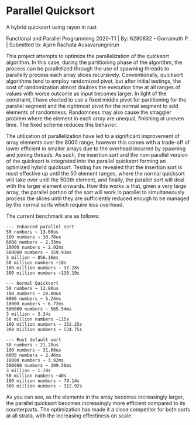 # Parallel Quicksort
A hybrid quicksort using rayon in rust

Functional and Parallel Programming 2020-T1 |
By: 6280632 - Gorramuth P. |
Submitted to: Ajarn Rachata Ausavarungnirun 

This project attempts to optimize the parallelization of the quicksort algorithm. In this case, during the partitioning
phase of the algorithm, the process can be parallelized through the use of spawning threads to parallelly process each array
slices recursively. Conventionally, quicksort algorithms tend to employ randomized pivot, but after initial testings, the
cost of randomization almost doubles the execution time at all ranges of values with worse outcome as input becomes larger.
In light of the constraint, I have elected to use a fixed middle pivot for partitioning for the parallel segment and
the rightmost pivot for the normal segment to add elements of randomness. Randomness may also cause the straggler problem where
the element in each array are unequal, finishing at uneven time. The fixed scheme reduces this behavior.

The utilization of parallelization have led to a significant improvement of array elements over the 8000 range, however this comes with
a trade-off of lower efficient in smaller arrays due to the overhead incurred by spawning and joining threads. As such, the insertion sort
and the non-parallel version of the quicksort is integrated into the parallel quicksort forming an optimized hybrid quicksort. Testing has
revealed that the insertion sort is most effective up until the 50 element ranges, where the normal quicksort will take over until the 500th element,
and finally, the parallel sort will deal with the larger element onwards. How this works is that, given a very large array, the parallel portion of the sort
will work in parallel to simultaneously process the slices until they are sufficiently reduced enough to be managed by the normal sorts which require less overhead.

The current benchmark are as follows:

    --- Enhanced parallel sort
    50 numbers ~ 13.60us
    100 numbers ~ 30.70us
    6000 numbers ~ 2.33ms
    10000 numbers ~ 2.92ms
    500000 numbers ~ 159.93ms
    3 million ~ 856.16ms
    50 million numbers ~18s
    100 million numbers ~ 37.28s
    300 million numbers ~130.19s
    
    --- Normal Quicksort
    50 numbers ~ 12.80us
    100 numbers ~ 28.80us
    6000 numbers ~ 5.24ms
    10000 numbers ~ 6.72ms
    500000 numbers ~ 565.54ms
    3 million ~ 3.34s
    50 million numbers ~115s
    100 million numbers ~ 152.25s
    300 miilion numbers ~ 534.75s
    
    --- Rust default sort
    50 numbers ~ 21.20us
    100 numbers ~ 31.00us
    6000 numbers ~ 2.46ms
    10000 numbers ~ 3.92ms
    500000 numbers ~ 299.56ms
    3 million ~ 1.78s
    50 million numbers ~40s
    100 million numbers ~ 79.14s
    300 million numbers ~ 312.92s
   
As you can see, as the elements in the array becomes increasingly larger, the parallel quicksort becomes increasingly more efficient compared to its counterparts. The optimization has made it a close competitor for both sorts at all strata, with the increasing effectiness on scale.
